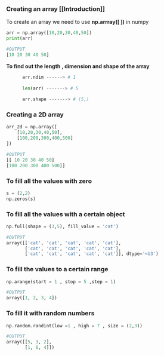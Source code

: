 
### Creating an array [[Introduction]]
To create an array we need to use **np.arrray([ ])** in numpy  

```python
arr = np.array([10,20,30,40,50])
print(arr)

#OUTPUT
[10 20 30 40 50]
```


**To find out the length , dimension and shape of the array** 

```python
	  arr.ndim ------> # 1
	  
	  len(arr) -------> # 5
	  
	  arr.shape -------> # (5,)
```


### Creating a 2D array 
```python
arr_2d = np.array([
	[10,20,30,40,50],
	[100,200,300,400,500]
])

#OUTPUT
[[ 10 20 30 40 50] 
[100 200 300 400 500]]
```


### To fill all the values with zero 
```python
s = (2,2)
np.zeros(s)
```

### To fill all the values with a certain object 
```python 
np.full(shape = (3,5), fill_value = 'cat')

#OUTPUT
array([['cat', 'cat', 'cat', 'cat', 'cat'],
       ['cat', 'cat', 'cat', 'cat', 'cat'],
       ['cat', 'cat', 'cat', 'cat', 'cat']], dtype='<U3')
```

### To fill the values to  a certain range 
```python
np.arange(start = 1 , stop = 5 ,step = 1)

#OUTPUT
array([1, 2, 3, 4])
```

### To fill it with random numbers 
```python
np.random.randint(low =1 , high = 7 , size = (2,3))

#OUTPUT
array([[5, 3, 2],
       [1, 6, 4]])
```



